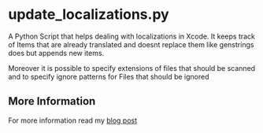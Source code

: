 # update_localizations.py

A Python Script that helps dealing with localizations in Xcode. It keeps track of Items that are already translated and doesnt replace them like genstrings does but appends new items. 

Moreover it is possible to specify extensions of files that should be scanned and to specify ignore patterns for Files that should be ignored

## More Information

For more information read my [blog post](www.innovaptor.com/blog/2013/02/07/a-localization-workflow-that-works-well-in-practice.html)
